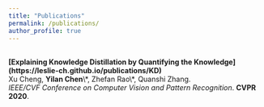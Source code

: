 ```yaml
---
title: "Publications"
permalink: /publications/
author_profile: true
---
```


<br>
<b>[Explaining Knowledge Distillation by Quantifying the Knowledge](https://leslie-ch.github.io/publications/KD)</b> 
<br>
Xu Cheng, <b>Yilan Chen</b>\*, Zhefan Rao\*, Quanshi Zhang.
<br>
<i>IEEE/CVF Conference on Computer Vision and Pattern Recognition</i>. <b>CVPR 2020</b>.


<!-- ---
title: "Publications [(Google Scholar Profile)](https://scholar.google.com/citations?user=Ixg9n-EAAAAJ&hl=en)"
permalink: /publications/
author_profile: true
---
<br>
<b>[Infomax Neural Joint Source-Channel Coding via Adversarial Bit Flip](http://lantaoyu.com/publications/IABF)</b> <br> 
Yuxuan Song, Minkai Xu, <b>Lantao Yu</b>, Hao Zhou, Shuo Shao, Yong Yu.
<i>The 34th AAAI Conference on Artificial Intelligence</i>. <b>AAAI 2020</b>. -->
